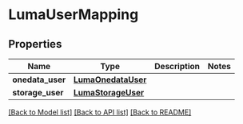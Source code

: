 # LumaUserMapping

## Properties
Name | Type | Description | Notes
------------ | ------------- | ------------- | -------------
**onedata_user** | [**LumaOnedataUser**](LumaOnedataUser.md) |  | 
**storage_user** | [**LumaStorageUser**](LumaStorageUser.md) |  | 

[[Back to Model list]](../README.md#documentation-for-models) [[Back to API list]](../README.md#documentation-for-api-endpoints) [[Back to README]](../README.md)

